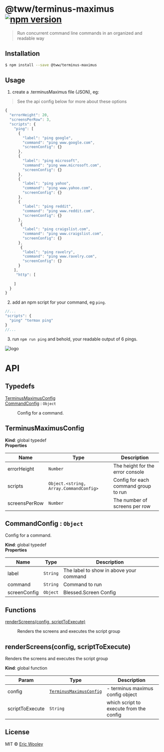 # @tww/terminus-maximus [![npm version](https://badge.fury.io/js/%40tww%2Fterminus-maximus.svg)](https://badge.fury.io/js/%40tww%2Fterminus-maximus)

> Run concurrent command line commands in an organized and readable way

## Installation

```sh
$ npm install --save @tww/terminus-maximus
```

## Usage
1. create a .terminusMaximus file (JSON), eg:

> See the api config below for more about these options
```js
{
  "errorHeight": 20,
  "screensPerRow": 3,
  "scripts": {
    "ping": [
      {
        "label": "ping google",
        "command": "ping www.google.com",
        "screenConfig": {}
      },
      {
        "label": "ping microsoft",
        "command": "ping www.microsoft.com",
        "screenConfig": {}
      },
      {
        "label": "ping yahoo",
        "command": "ping www.yahoo.com",
        "screenConfig": {}
      },
      {
        "label": "ping reddit",
        "command": "ping www.reddit.com",
        "screenConfig": {}
      },
       {
        "label": "ping craigslist.com",
        "command": "ping www.craigslist.com",
        "screenConfig": {}
      },
       {
        "label": "ping ravelry",
        "command": "ping www.ravelry.com",
        "screenConfig": {}
      }
    ],
     "http": [
      
    ]
  }
}
```
2. add an npm script for your command, eg `ping`.
```js
//...
"scripts": {
  "ping" "termax ping"
}
//...
```

3. run `npm run ping` and behold, your readable output of 6 pings.

![logo](https://github.com/thewooleyway/thewooleymeta/raw/master/packages/terminus-maximus/docs/ping.png "Logo Title Text 2")


# API

## Typedefs

<dl>
<dt><a href="#TerminusMaximusConfig">TerminusMaximusConfig</a></dt>
<dd></dd>
<dt><a href="#CommandConfig">CommandConfig</a> : <code>Object</code></dt>
<dd><p>Config for a command.</p>
</dd>
</dl>
<a name="TerminusMaximusConfig"></a>

## TerminusMaximusConfig
**Kind**: global typedef  
**Properties**

| Name | Type | Description |
| --- | --- | --- |
| errorHeight | <code>Number</code> | The height for the error console |
| scripts | <code>Object.&lt;string, Array.CommandConfig&gt;</code> | Config for each command group to run |
| screensPerRow | <code>Number</code> | The number of screens per row |

<a name="CommandConfig"></a>

## CommandConfig : <code>Object</code>
Config for a command.

**Kind**: global typedef  
**Properties**

| Name | Type | Description |
| --- | --- | --- |
| label | <code>String</code> | The label to show in above your command |
| command | <code>String</code> | Command to run |
| screenConfig | <code>Object</code> | Blessed.Screen Config |

## Functions

<dl>
<dt><a href="#renderScreens">renderScreens(config, scriptToExecute)</a></dt>
<dd><p>Renders the screens and executes the script group</p>
</dd>
</dl>

<a name="renderScreens"></a>

## renderScreens(config, scriptToExecute)
Renders the screens and executes the script group

**Kind**: global function  

| Param | Type | Description |
| --- | --- | --- |
| config | [<code>TerminusMaximusConfig</code>](#TerminusMaximusConfig) | - terminus maximus config object |
| scriptToExecute | <code>String</code> | which script to execute from the config |


## License

MIT © [Eric Wooley](ericwooley.github.com)
